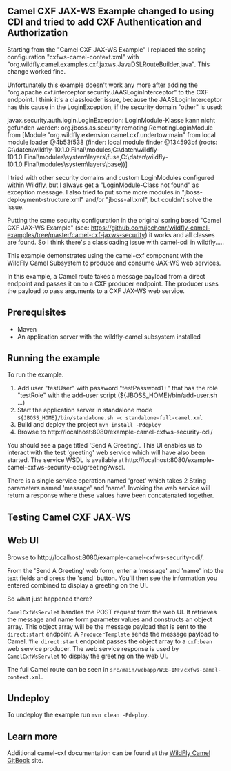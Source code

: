 Camel CXF JAX-WS Example changed to using CDI and tried to add CXF Authentication and Authorization
------------------------

Starting from the "Camel CXF JAX-WS Example" I replaced the spring configuration "cxfws-camel-context.xml" with "org.wildfly.camel.examples.cxf.jaxws.JavaDSLRouteBuilder.java". This change worked fine.

Unfortunately this example doesn't work any more after adding the "org.apache.cxf.interceptor.security.JAASLoginInterceptor" to the CXF endpoint. I think it's a classloader issue, because the JAASLoginInterceptor has this cause in the LoginException, if the security domain "other" is used:

javax.security.auth.login.LoginException: LoginModule-Klasse kann nicht gefunden werden: org.jboss.as.security.remoting.RemotingLoginModule from [Module "org.wildfly.extension.camel.cxf.undertow:main" from local module loader @4b53f538 (finder: local module finder @134593bf (roots: C:\daten\wildfly-10.1.0.Final\modules,C:\daten\wildfly-10.1.0.Final\modules\system\layers\fuse,C:\daten\wildfly-10.1.0.Final\modules\system\layers\base))]

I tried with other security domains and custom LoginModules configured within Wildfly, but I always get a "LoginModule-Class not found" as exception message.
I also tried to put some more modules in "jboss-deployment-structure.xml" and/or "jboss-all.xml", but couldn't solve the issue.


Putting the same security configuration in the original spring based "Camel CXF JAX-WS Example" (see: https://github.com/jochenr/wildfly-camel-examples/tree/master/camel-cxf-jaxws-security) it works and all classes are found. So I think there's a classloading issue with camel-cdi in wildfly.....



This example demonstrates using the camel-cxf component with the WildFly Camel Subsystem to produce and consume JAX-WS web services.

In this example, a Camel route takes a message payload from a direct endpoint and passes it on to a CXF producer endpoint. The producer uses the payload
to pass arguments to a CXF JAX-WS web service.

Prerequisites
-------------

* Maven
* An application server with the wildfly-camel subsystem installed

Running the example
-------------------

To run the example.
1. Add user "testUser" with password "testPassword1+" that has the role "testRole" with the add-user script (${JBOSS_HOME}/bin/add-user.sh ...)
2. Start the application server in standalone mode `${JBOSS_HOME}/bin/standalone.sh -c standalone-full-camel.xml`
3. Build and deploy the project `mvn install -Pdeploy`
4. Browse to http://localhost:8080/example-camel-cxfws-security-cdi/

You should see a page titled 'Send A Greeting'. This UI enables us to interact with the test 'greeting' web service which will have also been
started. The service WSDL is available at http://localhost:8080/example-camel-cxfws-security-cdi/greeting?wsdl.

There is a single service operation named 'greet' which takes 2 String parameters named 'message' and 'name'. Invoking the web service will return
a response where these values have been concatenated together.

Testing Camel CXF JAX-WS
------------------------

Web UI
------

Browse to http://localhost:8080/example-camel-cxfws-security-cdi/.

From the 'Send A Greeting' web form, enter a 'message' and 'name' into the text fields and press the 'send' button. You'll then
see the information you entered combined to display a greeting on the UI.

So what just happened there?

`CamelCxfWsServlet` handles the POST request from the web UI. It retrieves the message and name form parameter values and constructs an
object array. This object array will be the message payload that is sent to the `direct:start` endpoint. A `ProducerTemplate`
sends the message payload to Camel. `The direct:start` endpoint passes the object array to a `cxf:bean` web service producer. 
The web service response is used by `CamelCxfWsServlet` to display the greeting on the web UI.

The full Camel route can be seen in `src/main/webapp/WEB-INF/cxfws-camel-context.xml`.

## Undeploy

To undeploy the example run `mvn clean -Pdeploy`.

## Learn more

Additional camel-cxf documentation can be found at the [WildFly Camel GitBook](http://wildflyext.gitbooks.io/wildfly-camel/content/javaee/jaxws.html
) site.
